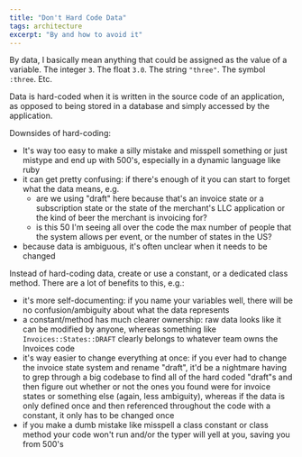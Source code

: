 ```yaml
---
title: "Don't Hard Code Data"
tags: architecture
excerpt: "By and how to avoid it"
---
```


By data, I basically mean anything that could be assigned as the value of a variable. The integer `3`. The float `3.0`. The string `"three"`. The symbol `:three`. Etc.

Data is hard-coded when it is written in the source code of an application, as
opposed to being stored in a database and simply accessed by the application.

Downsides of hard-coding:

* It's way too easy to make a silly mistake and misspell something or just mistype and end up with 500's, especially in a dynamic language like ruby
* it can get pretty confusing: if there's enough of it you can start to forget what the data means, e.g.
  * are we using "draft" here because that's an invoice state or a subscription state or the state of the merchant's LLC application or the kind of beer the merchant is invoicing for?
  * is this 50 I'm seeing all over the code the max number of people that the
    system allows per event, or the number of states in the US?
* because data is ambiguous, it's often unclear when it needs to be changed

Instead of hard-coding data, create or use a constant, or a dedicated class method. There are a lot of benefits to this, e.g.:

* it's more self-documenting: if you name your variables well, there will be no confusion/ambiguity about what the data represents
* a constant/method has much clearer ownership: raw data looks like it can be modified by anyone, whereas something like `Invoices::States::DRAFT` clearly belongs to whatever team owns the Invoices code
* it's way easier to change everything at once: if you ever had to change the invoice state system and rename "draft", it'd be a nightmare having to grep through a big codebase to find all of the hard coded "draft"s and then figure out whether or not the ones you found were for invoice states or something else (again, less ambiguity), whereas if the data is only defined once and then referenced throughout the code with a constant, it only has to be changed once
* if you make a dumb mistake like misspell a class constant or class method your code won't run and/or the typer will yell at you, saving you from 500's
